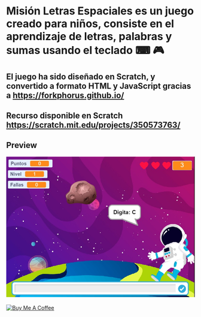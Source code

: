# Misión Letras Espaciales es un juego creado para niños, consiste en el aprendizaje de letras, palabras y sumas usando el teclado ⌨ 🎮
## El juego ha sido diseñado en Scratch, y convertido a formato HTML y JavaScript gracias a https://forkphorus.github.io/ 
## Recurso disponible en Scratch https://scratch.mit.edu/projects/350573763/  
## Preview
<img src="preview.jpg">
<br><br>
<a href="https://www.buymeacoffee.com/vsalguero" target="_blank"><img src="https://media.giphy.com/media/sqQihma8JiyO7Skpqv/giphy.gif" alt="Buy Me A Coffee" height="41" width="174"></a>